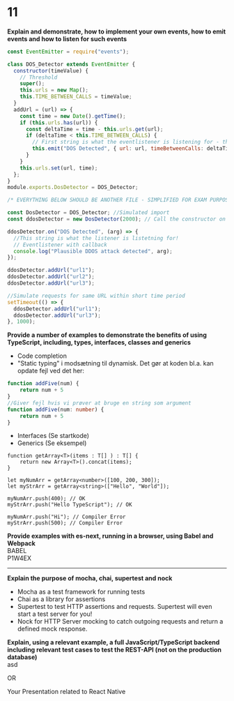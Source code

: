 # 11

**Explain and demonstrate, how to implement your own events, how to emit events and how to listen for such events**  
```javascript
const EventEmitter = require("events");

class DOS_Detector extends EventEmitter {
  constructor(timeValue) {
    // Threshold
    super();
    this.urls = new Map();
    this.TIME_BETWEEN_CALLS = timeValue;
  }
  addUrl = (url) => {
    const time = new Date().getTime();
    if (this.urls.has(url)) {
      const deltaTime = time - this.urls.get(url);
      if (deltaTime < this.TIME_BETWEEN_CALLS) {
        // First string is what the eventlistener is listening for - they have to match!
        this.emit("DOS Detected", { url: url, timeBetweenCalls: deltaTime });
      }
    }
    this.urls.set(url, time);
  };
}
module.exports.DosDetector = DOS_Detector;

/* EVERYTHING BELOW SHOULD BE ANOTHER FILE - SIMPLIFIED FOR EXAM PURPOSES */

const DosDetector = DOS_Detector; //Simulated import
const ddosDetector = new DosDetector(2000); // Call the constructor on the new obj.

ddosDetector.on("DOS Detected", (arg) => {
  //This string is what the listener is listetning for!
  // Eventlistener with callback
  console.log("Plausible DDOS attack detected", arg);
});

ddosDetector.addUrl("url1");
ddosDetector.addUrl("url2");
ddosDetector.addUrl("url3");

//Simulate requests for same URL within short time period
setTimeout(() => {
  ddosDetector.addUrl("url1");
  ddosDetector.addUrl("url3");
}, 1000);
```

**Provide a number of examples to demonstrate the benefits of using TypeScript, including, types, interfaces, classes and generics**  
- Code completion
- "Static typing" i modsætning til dynamisk. Det gør at koden bl.a. kan opdate fejl ved det her:

```typescript
function addFive(num) {
    return num + 5
}
//Giver fejl hvis vi prøver at bruge en string som argument
function addFive(num: number) {
    return num + 5
}
```
- Interfaces (Se startkode)
- Generics (Se eksempel)
```
function getArray<T>(items : T[] ) : T[] {
    return new Array<T>().concat(items);
}

let myNumArr = getArray<number>([100, 200, 300]);
let myStrArr = getArray<string>(["Hello", "World"]);

myNumArr.push(400); // OK
myStrArr.push("Hello TypeScript"); // OK

myNumArr.push("Hi"); // Compiler Error
myStrArr.push(500); // Compiler Error
```

**Provide examples with es-next, running in a browser, using Babel and Webpack**  
BABEL  
P1W4EX

---

**Explain the purpose of mocha, chai, supertest and nock**  
- Mocha as a test framework for running tests
- Chai as a library for assertions
- Supertest to test HTTP assertions and requests. Supertest will even start a test server for you!
- Nock for HTTP Server mocking to catch outgoing requests and return a defined mock response.

**Explain, using a relevant example, a full JavaScript/TypeScript backend including relevant test cases to test the REST-API (not on the production database)**  
asd

OR

Your Presentation related to React Native
